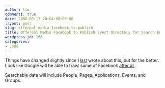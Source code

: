 ```yaml
---
author: tim
comments: true
date: 2008-09-17 20:04:00+00:00
layout: post
slug: offerpal-media-facebook-to-publish
title: Offerpal Media Facebook to Publish Event Directory for Search Engines
wordpress_id: 166
categories:
- Code
---
```


Things have changed slightly since I [last](http://blog.gpowered.net/2008/05/why-microsoft-will-buy-facebook-and.html) wrote about this, but for the better.  Look like Google will be able to trawl some of Facebook [after all](http://www.insidefacebook.com/2008/09/12/facebook-to-publish-event-directory-for-search-engines/).  
  

Searchable data will include People, Pages, Applications, Events, and Groups.
